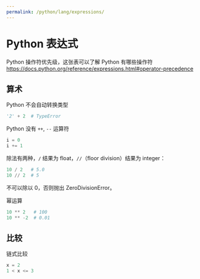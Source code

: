 ```yaml
---
permalink: /python/lang/expressions/
---
```


# Python 表达式

Python 操作符优先级，这张表可以了解 Python 有哪些操作符
<https://docs.python.org/reference/expressions.html#operator-precedence>

## 算术

Python 不会自动转换类型

```py
'2' + 2  # TypeError
```

Python 没有 `++`, `--` 运算符

```py
i = 0
i += 1
```

除法有两种，`/` 结果为 float，`//`（floor division）结果为 integer：

```py
10 / 2   # 5.0
10 // 2  # 5
```

不可以除以 0，否则抛出 ZeroDivisionError。

幂运算

```py
10 ** 2   # 100
10 ** -2  # 0.01
```

## 比较

链式比较

```py
x = 2
1 < x <= 3
```

